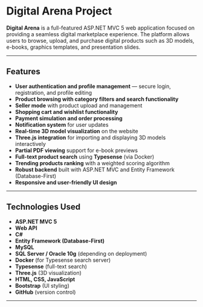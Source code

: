 # Digital Arena Project

**Digital Arena** is a full-featured ASP.NET MVC 5 web application focused on providing a seamless digital marketplace experience. The platform allows users to browse, upload, and purchase digital products such as 3D models, e-books, graphics templates, and presentation slides.

---

## Features

- **User authentication and profile management** — secure login, registration, and profile editing  
- **Product browsing with category filters and search functionality**  
- **Seller mode** with product upload and management  
- **Shopping cart and wishlist functionality**  
- **Payment simulation and order processing**  
- **Notification system** for user updates  
- **Real-time 3D model visualization** on the website  
- **Three.js integration** for importing and displaying 3D models interactively  
- **Partial PDF viewing** support for e-book previews  
- **Full-text product search** using **Typesense** (via Docker)  
- **Trending products ranking** with a weighted scoring algorithm  
- **Robust backend** built with ASP.NET MVC and Entity Framework (Database-First)  
- **Responsive and user-friendly UI design**  

---

## Technologies Used

- **ASP.NET MVC 5**  
- **Web API**  
- **C#**  
- **Entity Framework (Database-First)**  
- **MySQL**  
- **SQL Server / Oracle 10g** (depending on deployment)  
- **Docker** (for Typesense search server)  
- **Typesense** (full-text search)  
- **Three.js** (3D visualization)  
- **HTML, CSS, JavaScript**  
- **Bootstrap** (UI styling)  
- **GitHub** (version control)  

---
